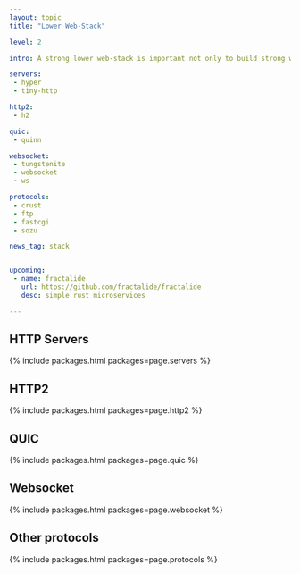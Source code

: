 ```yaml
---
layout: topic
title: "Lower Web-Stack"

level: 2

intro: A strong lower web-stack is important not only to build strong web frameworks on top, but also to allow performance critical systems to reach deeper to squeeze out extra juice. Rust has a good support on HTTP servers, even an HTTP2 implementation, websockets and other protocols.

servers:
 - hyper
 - tiny-http

http2:
 - h2

quic:
 - quinn

websocket:
 - tungstenite
 - websocket
 - ws

protocols:
 - crust
 - ftp
 - fastcgi
 - sozu

news_tag: stack


upcoming:
 - name: fractalide
   url: https://github.com/fractalide/fractalide
   desc: simple rust microservices

---
```


## HTTP Servers

{% include packages.html packages=page.servers %}

## HTTP2

{% include packages.html packages=page.http2 %}

## QUIC

{% include packages.html packages=page.quic %}

## Websocket

{% include packages.html packages=page.websocket %}


## Other protocols

{% include packages.html packages=page.protocols %}
